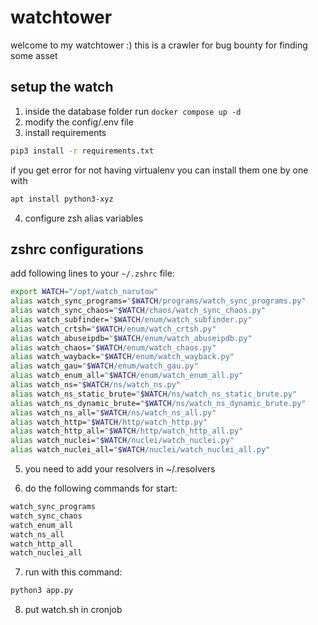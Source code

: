 # watchtower
welcome to my watchtower :) this is a crawler for bug bounty for finding some asset

## setup the watch
1. inside the database folder run `docker compose up -d`
2. modify the config/.env file
3. install requirements
```bash
pip3 install -r requirements.txt
```
if you get error for not having virtualenv you can install them one by one with
```bash
apt install python3-xyz
```
4. configure zsh alias variables

## zshrc configurations
add following lines to your `~/.zshrc` file:
```bash
export WATCH="/opt/watch_narutow"
alias watch_sync_programs="$WATCH/programs/watch_sync_programs.py"
alias watch_sync_chaos="$WATCH/chaos/watch_sync_chaos.py"
alias watch_subfinder="$WATCH/enum/watch_subfinder.py"
alias watch_crtsh="$WATCH/enum/watch_crtsh.py"
alias watch_abuseipdb="$WATCH/enum/watch_abuseipdb.py"
alias watch_chaos="$WATCH/enum/watch_chaos.py"
alias watch_wayback="$WATCH/enum/watch_wayback.py"
alias watch_gau="$WATCH/enum/watch_gau.py"
alias watch_enum_all="$WATCH/enum/watch_enum_all.py"
alias watch_ns="$WATCH/ns/watch_ns.py"
alias watch_ns_static_brute="$WATCH/ns/watch_ns_static_brute.py"
alias watch_ns_dynamic_brute="$WATCH/ns/watch_ns_dynamic_brute.py"
alias watch_ns_all="$WATCH/ns/watch_ns_all.py"
alias watch_http="$WATCH/http/watch_http.py"
alias watch_http_all="$WATCH/http/watch_http_all.py"
alias watch_nuclei="$WATCH/nuclei/watch_nuclei.py"
alias watch_nuclei_all="$WATCH/nuclei/watch_nuclei_all.py"
```
5. you need to add your resolvers in ~/.resolvers

6. do the following commands for start:
```bash
watch_sync_programs
watch_sync_chaos
watch_enum_all
watch_ns_all
watch_http_all
watch_nuclei_all
```
7. run with this command:
```bash
python3 app.py
```
8. put watch.sh in cronjob
